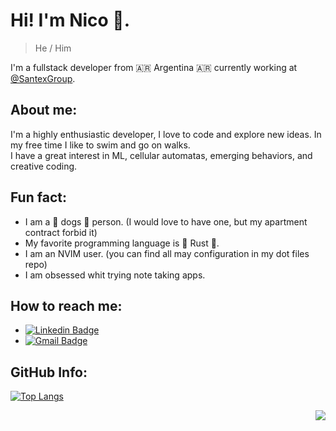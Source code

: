 # Hi! I'm Nico 👋.
> He / Him

I'm a fullstack developer from :argentina: Argentina :argentina: currently working at [@SantexGroup](https://github.com/SantexGroup).

## About me:
I'm a highly enthusiastic developer, I love to code and explore new ideas. In my free time I like to swim and go on walks.  
I have a great interest in ML, cellular automatas, emerging behaviors, and creative coding.

## Fun fact:
  - I am a 🐶 dogs 🐶 person. (I would love to have one, but my apartment contract forbid it)
  - My favorite programming language is 🦀 Rust 🦀.
  - I am an NVIM user. (you can find all may configuration in my dot files repo)
  - I am obsessed whit trying note taking apps.

## How to reach me:
  - [![Linkedin Badge](https://img.shields.io/badge/-Linkedin-blue?style=flat-square&logo=Linkedin&logoColor=white&link=https://www.linkedin.com/in/nicolas-cesar-sabbatini-vrech-94a1b0163/)](https://www.linkedin.com/in/nicolas-cesar-sabbatini-vrech-94a1b0163/)
  - [![Gmail Badge](https://img.shields.io/badge/-Email-c14438?style=flat-square&logo=Gmail&logoColor=white&link=mailto:nik.code.things@gmail.com)](mailto:nik.code.things@gmail.com)

## GitHub Info:
[![Top Langs](https://github-readme-stats.vercel.app/api/top-langs/?username=nicolas-sabbatini&layout=compact&theme=tokyonight)](https://github.com/anuraghazra/github-readme-stats)
<div id="header" align="right">
  <img src="https://komarev.com/ghpvc/?username=nicolas-sabbatini&style=for-the-badge"/>
</div>

<!--
- 🔭 I’m currently working on ...
- 🌱 I’m currently learning ...
- 👯 I’m looking to collaborate on ...
- 🤔 I’m looking for help with ...
- 💬 Ask me about ...
- [x] 📫 How to reach me: ...
- [x] 😄 Pronouns: ...
- [x] ⚡ Fun fact: ...
-->
